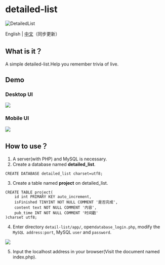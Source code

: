 # detailed-list

![DetailedList](https://img.shields.io/badge/DetailedList-1.1.3-orange)

English | [中文](https://github.com/Jackie1123/detailed-list/blob/master/README_ZN.md)（同步更新）

## What is it？
A simple detailed-list.Help you remember trivia of live.
## Demo
### Desktop UI
![](https://s1.ax1x.com/2020/07/14/UaZX1P.png)
### Mobile UI
![](https://s1.ax1x.com/2020/07/14/UamhZD.jpg)
## How to use？
1. A server(with PHP) and MySQL is necessary.
2. Create a database named **detailed_list**.
```MySQL
CREATE DATABASE detailed_list charset=utf8;
```
3. Create a table named **project** on detailed_list.
```MySQL
CREATE TABLE project(
    id int PRIMARY KEY auto_increment,
    isFinished TINYINT NOT NULL COMMENT '是否完成',
    content text NOT NULL COMMENT '内容',
    pub_time INT NOT NULL COMMENT '时间戳'
)charset utf8;
```
4. Enter directory ```detail-list/app/```, open```database_login.php```, modify the ```MySQL address:port```, MySQL ```user``` and ```password```.

![](https://s1.ax1x.com/2020/07/01/NTTBOe.jpg)

5. Input the localhost address in your browser(Visit the document named index.php).